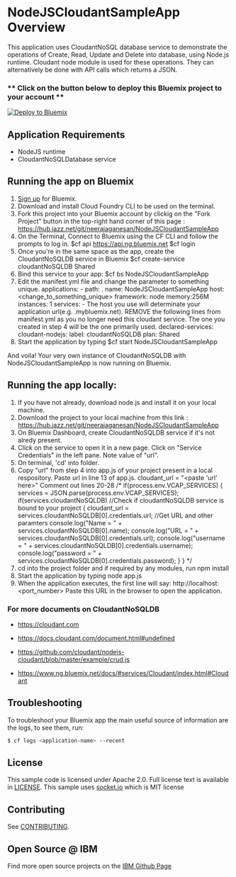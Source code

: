 # NodeJSCloudantSampleApp Overview

This application uses CloudantNoSQL database service to demonstrate the operations of Create, Read, Update and Delete into database, using Node.js runtime. Cloudant node module is used for these operations. They can alternatively be done with API calls which returns a JSON.

### ** Click on the button below to deploy this Bluemix project to your account **

[![Deploy to Bluemix](https://bluemix.net/deploy/button.png)](https://bluemix.net/deploy?repository=https://hub.jazz.net/git/neerajaganesan/NodeJSCloudantSampleApp)


## Application Requirements

* NodeJS runtime
* CloudantNoSQLDatabase service

## Running the app on Bluemix

1. [Sign up][sign_up] for Bluemix.
2. Download and install Cloud Foundry CLI to be used on the terminal.
3. Fork this project into your Bluemix account by clickig on the "Fork Project" button in the top-right hand corner of this page : https://hub.jazz.net/git/neerajaganesan/NodeJSCloudantSampleApp
4. On the Terminal, Connect to Bluemix using the CF CLI and follow the prompts to log in.
			$cf api https://api.ng.bluemix.net
			$cf login
4. Once you're in the same space as the app, create the CloudantNoSQLDB service in Bluemix
			$cf create-service cloudantNoSQLDB Shared <service-name>
5. Bind this service to your app:
			$cf bs NodeJSCloudantSampleApp <service-name-as-in-step-4>
6. Edit the manifest.yml file and change the <application-host> parameter to something unique.
		applications:
		- path: .
		  name: NodeJSCloudantSampleApp
		  host: <change_to_something_unique>
		  framework: node
		  memory:256M
		  instances: 1
		  services:
  			- <service-name-as-in-step-4>
   The host you use will determinate your application url(e.g. <host>.mybluemix.net). REMOVE the following lines from manifest.yml as you no longer need this cloudant service. The one you created in step 4 will be the one primarily used.
		declared-services:
  	    cloudant-nodejs:
    		label: cloudantNoSQLDB
    		plan: Shared
7. Start the application by typing
		$cf start NodeJSCloudantSampleApp

And voila! Your very own instance of CloudantNoSQLDB with NodeJSCloudantSampleApp is now running on Bluemix.

## Running the app locally:

1. If you have not already, download node.js and install it on your local machine.
2. Download the project to your local machine from this link : https://hub.jazz.net/git/neerajaganesan/NodeJSCloudantSampleApp
3. On Bluemix Dashboard, create CloudantNoSQLDB service if it's not alredy present.
4. Click on the service to open it in a new page. Click on "Service Credentials" in the left pane. Note value of "url".
5. On terminal, 'cd' into folder.
6. Copy "url" from step 4 into app.js of your project present in a local respository.
   Paste url in line 13 of app.js.
		cloudant_url = "<paste 'url' here>"
   Comment out lines 20-28
		/*
			if(process.env.VCAP_SERVICES)
			{
				services = JSON.parse(process.env.VCAP_SERVICES);
				if(services.cloudantNoSQLDB) //Check if cloudantNoSQLDB service is bound to your project
				{
					cloudant_url = services.cloudantNoSQLDB[0].credentials.url;  //Get URL and other paramters
					console.log("Name = " + services.cloudantNoSQLDB[0].name);
					console.log("URL = " + services.cloudantNoSQLDB[0].credentials.url);
    				console.log("username = " + services.cloudantNoSQLDB[0].credentials.username);
					console.log("password = " + services.cloudantNoSQLDB[0].credentials.password);
				}
			}
 		*/
8. cd into the project folder and if required by any modules, run
		npm install
6. Start the application by typing
		node app.js
7. When the application executes, the first line will say:
		http://localhost:<port_number>
Paste this URL in the browser to open the application.

### For more documents on CloudantNoSQLDB

* https://cloudant.com

* https://docs.cloudant.com/document.html#undefined

* https://github.com/cloudant/nodejs-cloudant/blob/master/example/crud.js

* https://www.ng.bluemix.net/docs/#services/Cloudant/index.html#Cloudant


## Troubleshooting

To troubleshoot your Bluemix app the main useful source of information are the logs, to see them, run:

  ```sh
  $ cf logs <application-name> --recent
  ```

## License

  This sample code is licensed under Apache 2.0. Full license text is available in [LICENSE](LICENSE).
  This sample uses [socket.io](http://socket.io/) which is MIT license
## Contributing

  See [CONTRIBUTING](CONTRIBUTING.md).

## Open Source @ IBM
  Find more open source projects on the [IBM Github Page](http://ibm.github.io/)

[service_url]: http://www.ibm.com/smarterplanet/us/en/ibmwatson/developercloud/speech-to-text.html
[cloud_foundry]: https://github.com/cloudfoundry/cli
[getting_started]: http://www.ibm.com/smarterplanet/us/en/ibmwatson/developercloud/doc/getting_started/
[sign_up]: https://apps.admin.ibmcloud.com/manage/trial/bluemix.html?cm_mmc=WatsonDeveloperCloud-_-LandingSiteGetStarted-_-x-_-CreateAnAccountOnBluemixCLI